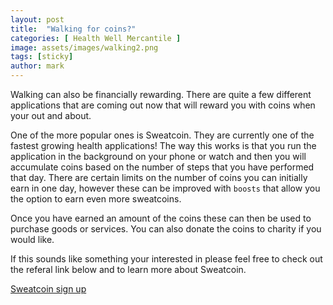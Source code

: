 ```yaml
---
layout: post
title:  "Walking for coins?"
categories: [ Health Well Mercantile ]
image: assets/images/walking2.png
tags: [sticky]
author: mark
---
```

Walking can also be financially rewarding. There are quite a few different applications that are coming out now that will reward you with coins when your out and about.

One of the more popular ones is Sweatcoin. They are currently one of the fastest growing health applications! The way this works is that you run the application in the background on your phone or watch and then you will accumulate coins based on the number of steps that you have performed that day. There are certain limits on the number of coins you can initially earn in one day, however these can be improved with `boosts` that allow you the option to earn even more sweatcoins.

Once you have earned an amount of the coins these can then be used to purchase goods or services. You can also donate the coins to charity if you would like.

If this sounds like something your interested in please feel free to check out the referal link below and to learn more about Sweatcoin.

[Sweatcoin sign up](https://sc.healthwellmercantile.co.uk)
